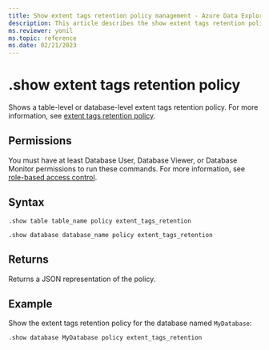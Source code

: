```yaml
---
title: Show extent tags retention policy management - Azure Data Explorer
description: This article describes the show extent tags retention policy command in Azure Data Explorer.
ms.reviewer: yonil
ms.topic: reference
ms.date: 02/21/2023
---
```

# .show extent tags retention policy

Shows a table-level or database-level extent tags retention policy. For more information, see [extent tags retention policy](extent-tags-retention-policy.md).

## Permissions

You must have at least Database User, Database Viewer, or Database Monitor permissions to run these commands. For more information, see [role-based access control](access-control/role-based-access-control.md).

## Syntax

```kusto
.show table table_name policy extent_tags_retention

.show database database_name policy extent_tags_retention
```

## Returns

Returns a JSON representation of the policy.

## Example

Show the extent tags retention policy for the database named `MyDatabase`:

```kusto
.show database MyDatabase policy extent_tags_retention
```

